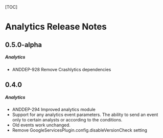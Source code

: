 [TOC]
# Analytics Release Notes
## 0.5.0-alpha
##### Analytics
* ANDDEP-928 Remove Crashlytics dependencies
## 0.4.0
##### Analytics
* ANDDEP-294 Improved analytics module
* Support for any analytics event parameters. The ability to send an event only to certain analysts or according to the conditions.
* Old events work unchanged.
* Remove GoogleServicesPlugin.config.disableVersionCheck setting